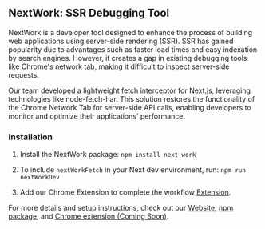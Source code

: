 ## NextWork: SSR Debugging Tool

NextWork is a developer tool designed to enhance the process of building web applications using server-side rendering (SSR). SSR has gained popularity due to advantages such as faster load times and easy indexation by search engines. However, it creates a gap in existing debugging tools like Chrome's network tab, making it difficult to inspect server-side requests.

Our team developed a lightweight fetch interceptor for Next.js, leveraging technologies like node-fetch-har. This solution restores the functionality of the Chrome Network Tab for server-side API calls, enabling developers to monitor and optimize their applications' performance.

### Installation

1. Install the NextWork package: `npm install next-work`

2. To include `nextWorkFetch` in your Next dev environment, run: `npm run nextWorkDev`

3. Add our Chrome Extension to complete the workflow [Extension](https://chrome.google.com/webstore/detail/nextwork-extension/kconklnlmiohlhjclohmaepphofjhblk?hl=en).

For more details and setup instructions, check out our [Website](https://next-work.dev/), [npm package](https://www.npmjs.com/package/next-work), and [Chrome extension (Coming Soon)](#).
